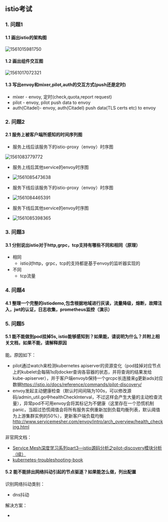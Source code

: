 ## istio考试

### 1. 问题1

#### 1.1 画出istio的架构图

![1561015981750](C:\Users\Asus\AppData\Roaming\Typora\typora-user-images\1561015981750.png)

#### 1.2 画出组件交互图

![1561017072321](C:\Users\Asus\AppData\Roaming\Typora\typora-user-images\1561017072321.png)

#### 1.3 写出envoy和mixer,pilot,auth的交互方式(push还是定时)

- mixer - envoy, 定时(check,quota,report request)
- pilot - envoy, pilot push data to envoy
- auth(Citadel)- envoy, auth(Citadel) push data(TLS certs etc) to envoy



### 2. 问题2

#### 2.1 服务上被客户端所感知的时间序列图

- 服务上线后该服务下的istio-proxy（envoy）时序图

![1561083779772](C:\Users\Asus\AppData\Roaming\Typora\typora-user-images\1561083779772.png)

- 服务上线后其他service的envoy时序图
- ![1561085473638](C:\Users\Asus\AppData\Roaming\Typora\typora-user-images\1561085473638.png)

- 服务下线后该服务下的istio-proxy（envoy）时序图
- ![1561084465391](C:\Users\Asus\AppData\Roaming\Typora\typora-user-images\1561084465391.png)
- 服务下线后其他service的envoy时序图
- ![1561085398365](C:\Users\Asus\AppData\Roaming\Typora\typora-user-images\1561085398365.png)

### 3. 问题3

#### 3.1 分别说出istio对于http,grpc，tcp支持有哪些不同和相同（原理）

- 相同
  - istio对http，grpc，tcp的支持都是基于envoy的监听器实现的
- 不同
  - tcp流量

### 4. 问题4

#### 4.1  整理一个完整的istiodemo,包含根据地域进行灰读，流量降级，熔断，故障注入，jwt的认证，日志收集，prometheus监控（演示） 



### 5. 问题5

#### 5.1 能不能做到pod挂掉5s, istio能够感知到？如果能，请说明为什么？并附上相关文档，如果不能，请解释原因

能。原因如下：

- pilot通过watch来检测kubernetes apiserver的资源变化（pod挂掉对应节点上的kubelet会每隔1s向docker查询各容器的状态，并将查询的结果发给kube-apiserver），并于客户端envoyb保持一个grcpc长连接来g更新ads对应数据<https://istio.io/docs/reference/commands/pilot-discovery/>
- envoy发起主动健康检查（默认时间间隔为100s，可以修改源码/admin_util.go中healthCheckInterval，不过这样会产生大量的主动检查流量），异常pod不可用envoy会将其标记为不健康（这里存在一个恐慌机制panic，当超过恐慌阈值会将所有服务实例重新加到负载均衡列表，默认阈值为上游集群实例的50%），更新客户端负载均衡 <http://www.servicemesher.com/envoy/intro/arch_overview/health_checking.html>

非官网文档：

- [Service Mesh深度学习系列part3—istio源码分析之pilot-discovery模块分析（续）](http://www.sel.zju.edu.cn/?p=761)
- [kubernetes-troubleshooting-book](https://github.com/opsnull/kubernetes-troubleshooting-book/blob/master/%E6%8E%92%E9%94%99%E6%8C%87%E5%8D%97-Pod.md)

#### 5.2  能不能排出网络抖动引起的节点驱逐？如果能怎么做，列出配置 

识别网络抖动类别：

- dns抖动

解决方案：

- 